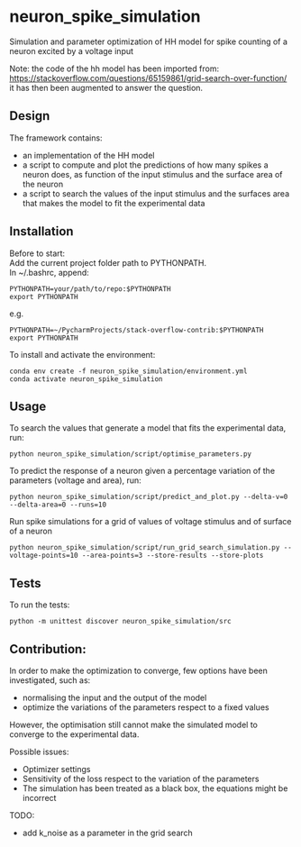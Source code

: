 # neuron_spike_simulation
Simulation and parameter optimization of HH model 
for spike counting of a neuron excited by a voltage input

Note: the code of the hh model has been imported from:   
https://stackoverflow.com/questions/65159861/grid-search-over-function/  
it has then been augmented to answer the question.

## Design
The framework contains:
- an implementation of the HH model     
- a script to compute and plot the predictions of 
how many spikes a neuron does, as function of the input stimulus and the surface area of the neuron 
- a script to search the values of the input stimulus and the surfaces area that 
makes the model to fit the experimental data

## Installation
Before to start:  
Add the current project folder path to PYTHONPATH.  
In ~/.bashrc, append:
```
PYTHONPATH=your/path/to/repo:$PYTHONPATH 
export PYTHONPATH
```
e.g.
```
PYTHONPATH=~/PycharmProjects/stack-overflow-contrib:$PYTHONPATH 
export PYTHONPATH
```

To install and activate the environment:
```
conda env create -f neuron_spike_simulation/environment.yml
conda activate neuron_spike_simulation
```


## Usage
To search the values that generate a model that fits the experimental data, run:
```
python neuron_spike_simulation/script/optimise_parameters.py
```
To predict the response of a neuron given a percentage variation
of the parameters (voltage and area), run:
```
python neuron_spike_simulation/script/predict_and_plot.py --delta-v=0 --delta-area=0 --runs=10
```
Run spike simulations for a grid of values of voltage stimulus and of surface of a neuron
```
python neuron_spike_simulation/script/run_grid_search_simulation.py --voltage-points=10 --area-points=3 --store-results --store-plots
```

## Tests
To run the tests:
```
python -m unittest discover neuron_spike_simulation/src
```

## Contribution:
In order to make the optimization to converge,
few options have been investigated, such as:
- normalising the input and the output of the model
- optimize the variations of the parameters respect to a fixed values

However, the optimisation still cannot make the simulated model
to converge to the experimental data.

Possible issues:
- Optimizer settings
- Sensitivity of the loss respect to the variation of the parameters
- The simulation has been treated as a black box, the equations might be incorrect 

TODO:  
- add k_noise as a parameter in the grid search